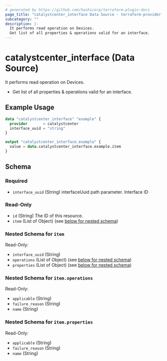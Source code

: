 ```yaml
---
# generated by https://github.com/hashicorp/terraform-plugin-docs
page_title: "catalystcenter_interface Data Source - terraform-provider-catalystcenter"
subcategory: ""
description: |-
  It performs read operation on Devices.
  Get list of all properties & operations valid for an interface.
---
```


# catalystcenter_interface (Data Source)

It performs read operation on Devices.

- Get list of all properties & operations valid for an interface.

## Example Usage

```terraform
data "catalystcenter_interface" "example" {
  provider       = catalystcenter
  interface_uuid = "string"
}

output "catalystcenter_interface_example" {
  value = data.catalystcenter_interface.example.item
}
```

<!-- schema generated by tfplugindocs -->
## Schema

### Required

- `interface_uuid` (String) interfaceUuid path parameter. Interface ID

### Read-Only

- `id` (String) The ID of this resource.
- `item` (List of Object) (see [below for nested schema](#nestedatt--item))

<a id="nestedatt--item"></a>
### Nested Schema for `item`

Read-Only:

- `interface_uuid` (String)
- `operations` (List of Object) (see [below for nested schema](#nestedobjatt--item--operations))
- `properties` (List of Object) (see [below for nested schema](#nestedobjatt--item--properties))

<a id="nestedobjatt--item--operations"></a>
### Nested Schema for `item.operations`

Read-Only:

- `applicable` (String)
- `failure_reason` (String)
- `name` (String)


<a id="nestedobjatt--item--properties"></a>
### Nested Schema for `item.properties`

Read-Only:

- `applicable` (String)
- `failure_reason` (String)
- `name` (String)
